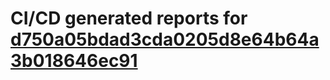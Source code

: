 # CI/CD generated reports for [d750a05bdad3cda0205d8e64b64a3b018646ec91](https://github.com/hydephp/develop/commit/d750a05bdad3cda0205d8e64b64a3b018646ec91)
